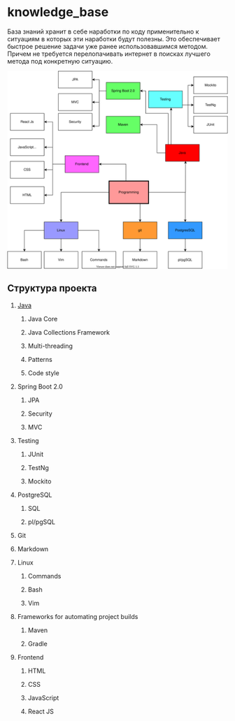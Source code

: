 # knowledge_base
База знаний хранит в себе наработки по коду применительно к ситуациям в которых эти наработки будут полезны. Это обеспечивает быстрое решение задачи уже ранее использовавшимся методом. Причем не требуется перелопачивать интернет в поисках лучшего метода под конкретную ситуацию.

![technology_stack_colour](./images/draw_io/all/technology_stack_colour.svg)

## Структура проекта

1. [Java](./Java)
	
	1. Java Core

	2. Java Collections Framework

	3. Multi-threading

	4. Patterns

	5. Code style

2. Spring Boot 2.0

	1. JPA

	2. Security

	3. MVC

3. Testing
	
	1. JUnit

	2. TestNg

	3. Mockito

4. PostgreSQL

	1. SQL

	2. pl/pgSQL

5. Git

6. Markdown

7. Linux
	
	1. Commands

	2. Bash

	3. Vim

8. Frameworks for automating project builds

	1. Maven

	2. Gradle

9. Frontend

	1. HTML

	2. CSS

	3. JavaScript

	4. React JS